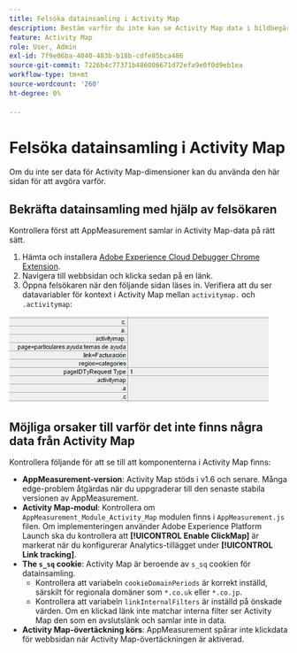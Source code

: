 ```yaml
---
title: Felsöka datainsamling i Activity Map
description: Bestäm varför du inte kan se Activity Map data i bildbegäranden
feature: Activity Map
role: User, Admin
exl-id: 7f9e06ba-4040-483b-b18b-cdfe85bca486
source-git-commit: 7226b4c77371b486006671d72efa9e0f0d9eb1ea
workflow-type: tm+mt
source-wordcount: '260'
ht-degree: 0%

---
```


# Felsöka datainsamling i Activity Map

Om du inte ser data för Activity Map-dimensioner kan du använda den här sidan för att avgöra varför.

## Bekräfta datainsamling med hjälp av felsökaren

Kontrollera först att AppMeasurement samlar in Activity Map-data på rätt sätt.

1. Hämta och installera [Adobe Experience Cloud Debugger Chrome Extension](https://experienceleague.adobe.com/docs/debugger/using/experience-cloud-debugger.html).
2. Navigera till webbsidan och klicka sedan på en länk.
3. Öppna felsökaren när den följande sidan läses in. Verifiera att du ser datavariabler för kontext i Activity Map mellan `activitymap.` och `.activitymap`:

![Felsökningsdata](assets/debugger.png)

## Möjliga orsaker till varför det inte finns några data från Activity Map

Kontrollera följande för att se till att komponenterna i Activity Map finns:

* **AppMeasurement-version**: Activity Map stöds i v1.6 och senare. Många edge-problem åtgärdas när du uppgraderar till den senaste stabila versionen av AppMeasurement.
* **Activity Map-modul**: Kontrollera om  `AppMeasurement_Module_Activity_Map` modulen finns i  `AppMeasurement.js` filen. Om implementeringen använder Adobe Experience Platform Launch ska du kontrollera att **[!UICONTROL Enable ClickMap]** är markerat när du konfigurerar Analytics-tillägget under **[!UICONTROL Link tracking]**.
* **The  `s_sq` cookie**: Activity Map är beroende av  `s_sq` cookien för datainsamling.
   * Kontrollera att variabeln `cookieDomainPeriods` är korrekt inställd, särskilt för regionala domäner som `*.co.uk` eller `*.co.jp`.
   * Kontrollera att variabeln `linkInternalFilters` är inställd på önskade värden. Om en klickad länk inte matchar interna filter ser Activity Map den som en avslutslänk och samlar inte in data.
* **Activity Map-övertäckning körs**: AppMeasurement spårar inte klickdata för webbsidan när Activity Map-övertäckningen är aktiverad.
